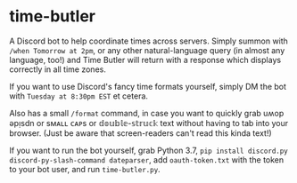 # time-butler

<!-- This bot isn't online just yet, don't invite it!
<p align="center">
    Discord bot to help coordinate events across timezones
    <a href="https://discord.com/api/oauth2/authorize?client_id=885905884650274857&permissions=0&scope=bot%20applications.commands">
        <img src="https://img.shields.io/badge/Discord-Invite%20bot%20to%20server-5865F2"
            alt="Invite Discord bot to server"></a>
</p>
-->

A Discord bot to help coordinate times across servers. Simply summon with `/when Tomorrow at 2pm`, or any other natural-language query (in almost any language, too!) and Time Butler will return with a response which displays correctly in all time zones.

If you want to use Discord's fancy time formats yourself, simply DM the bot with `Tuesday at 8:30pm EST` et cetera.

Also has a small `/format` command, in case you want to quickly grab uʍop ǝpᴉsdn or sᴍᴀʟʟ ᴄᴀᴘs or 𝕕𝕠𝕦𝕓𝕝𝕖-𝕤𝕥𝕣𝕦𝕔𝕜 text without having to tab into your browser. (Just be aware that screen-readers can't read this kinda text!)

If you want to run the bot yourself, grab Python 3.7, `pip install discord.py discord-py-slash-command dateparser`, add `oauth-token.txt` with the token to your bot user, and run `time-butler.py`.